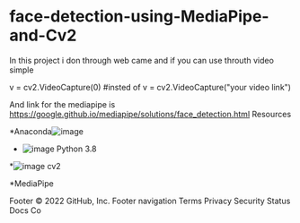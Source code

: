 # face-detection-using-MediaPipe-and-Cv2
In this project i don through web came and if you can use throuth video simple 





v = cv2.VideoCapture(0) 
#insted of
v = cv2.VideoCapture("your video link")



And link for the mediapipe is https://google.github.io/mediapipe/solutions/face_detection.html 
Resources


*Anaconda![image](https://user-images.githubusercontent.com/46403000/188635533-2cb4cf12-9694-48ed-b38c-cbbee25635c2.png)


* ![image](https://user-images.githubusercontent.com/46403000/188635639-ec60539b-6986-4c0d-9a89-384dc0c6d6c8.png)
Python 3.8
 
 
*![image](https://user-images.githubusercontent.com/46403000/188635743-9bb4abfd-818b-4027-bfac-ffa6e1bd6fcf.png)
cv2
  
  
*MediaPipe









Footer
© 2022 GitHub, Inc.
Footer navigation
Terms
Privacy
Security
Status
Docs
Co
